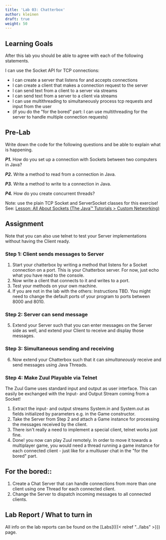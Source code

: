 ```yaml
---
title: 'Lab 03: Chatterbox'
author: kleinen
draft: true
weight: 50
---
```


## Learning Goals

After this lab you should be able to agree with each of the following statements.

I can use the Socket API for TCP connections:
* I can create a server that listens for and accepts connections
* I can create a client that makes a connection request to the server
* I can send text from a client to a server via streams
* I can send text from a server to a client via streams
* I can use multithreading to simultaneously process tcp requests and input from the user
* (if you do the "for the bored" part: I can use multithreading for the server to handle multiple connection requests)

## Pre-Lab
Write down the code for the following questions and be able to explain what is happening.

***P1.*** How do you set up a connection with Sockets between two computers in Java?

***P2.*** Write a method to read from a connection in Java.

***P3.*** Write a method to write to a connection in Java.

***P4.*** How do you create concurrent threads?

Note: use the plain TCP Socket and ServerSocket classes for this exercise!
See:
[Lesson: All About Sockets (The Java™ Tutorials > Custom Networking)](https://docs.oracle.com/javase/tutorial/networking/sockets/index.html)

## Assignment

Note that you can also use telnet to test your Server implementations without
having the Client ready.

### Step 1: Client sends messages to Server
1. Start your chatterbox by writing a method that listens for a Socket connection on a port. This is your Chatterbox server. For now, just echo what you have read to the console.
2. Now write a client that connects to it and writes to a port.
3. Test your methods on your own machine.
4. If you are not in the lab with the others: Instructions TBD. You might need to change the default ports of your program to ports between 8000 and 8010.

### Step 2: Server can send message
5. Extend your Server such that you can enter messages on the Server side as well, and extend your Client to receive and display those messages.

### Step 3: Simultaneous sending and receiving
6. Now extend your Chatterbox such that it can *simultaneously* receive and send messages using Java Threads.

### Step 4: Make Zuul Playable via Telnet
The Zuul Game uses standard input and output as user interface. This can easily be
exchanged with the Input- and Output Stream coming from a Socket!

1. Extract the input- and output streams System.in and System.out as fields initialized by parameters
e.g. in the Game constructor.
2. Take the Server from Step 2 and attach a Game instance for processing the messages received by the client.
3. There isn't really a need to implement a special client, telnet works just fine.
4. Done! you now can play Zuul remotely. In order to move it towards a multiplayer game, you would need a
   thread running a game instance for each connected client - just like for a multiuser chat in the "for the bored" part.

## For the bored::
1. Create a Chat Server that can handle connections from more than one client using one Thread for each connected client.
2. Change the Server to dispatch incoming messages to all connected clients.

## Lab Report / What to turn in
All info on the lab reports can be found on the [Labs]({{< relref "../labs" >}}) page.
